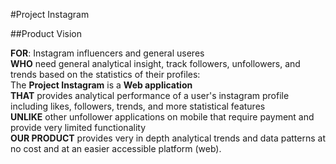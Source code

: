 #Project Instagram 

##Product Vision <br />

**FOR**: Instagram influencers and general useres <br />
**WHO** need general analytical insight, track followers, unfollowers, and trends based on the statistics of their profiles: <br />
The **Project Instagram** is a **Web application** <br />
**THAT** provides analytical performance of a user's instagram profile including likes, followers, trends, and more statistical features <br />
**UNLIKE** other unfollower applications on mobile that require payment and provide very limited functionality <br />
**OUR PRODUCT** provides very in depth analytical trends and data patterns at no cost and at an easier accessible platform (web). <br />

